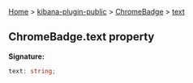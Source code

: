 [Home](./index) &gt; [kibana-plugin-public](./kibana-plugin-public.md) &gt; [ChromeBadge](./kibana-plugin-public.chromebadge.md) &gt; [text](./kibana-plugin-public.chromebadge.text.md)

## ChromeBadge.text property

<b>Signature:</b>

```typescript
text: string;
```
